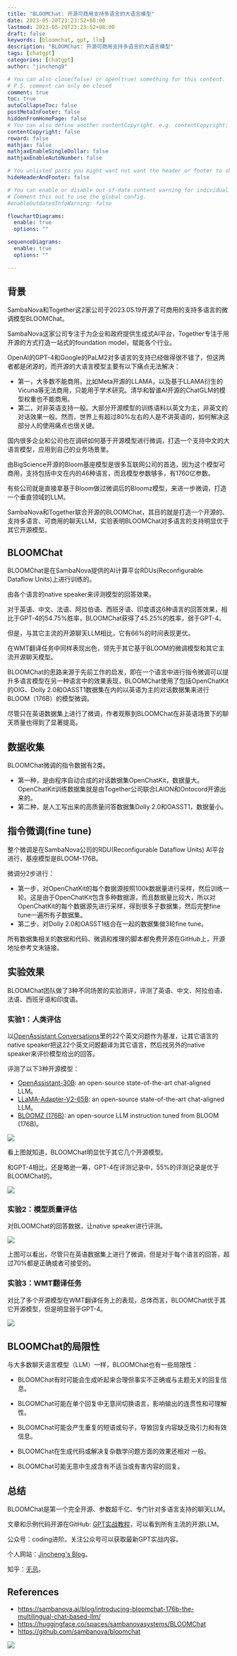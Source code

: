 ```yaml
---
title: "BLOOMChat: 开源可商用支持多语言的大语言模型"
date: 2023-05-20T23:23:52+08:00
lastmod: 2023-05-20T23:23:52+08:00
draft: false
keywords: [bloomchat, gpt, llm]
description: "BLOOMChat: 开源可商用支持多语言的大语言模型"
tags: [chatgpt]
categories: [chatgpt]
author: "jincheng9"

# You can also close(false) or open(true) something for this content.
# P.S. comment can only be closed
comment: true
toc: true
autoCollapseToc: false
postMetaInFooter: false
hiddenFromHomePage: false
# You can also define another contentCopyright. e.g. contentCopyright: "This is another copyright."
contentCopyright: false
reward: false
mathjax: false
mathjaxEnableSingleDollar: false
mathjaxEnableAutoNumber: false

# You unlisted posts you might want not want the header or footer to show
hideHeaderAndFooter: false

# You can enable or disable out-of-date content warning for individual post.
# Comment this out to use the global config.
#enableOutdatedInfoWarning: false

flowchartDiagrams:
  enable: true
  options: ""

sequenceDiagrams: 
  enable: true
  options: ""

---
```


## 背景

SambaNova和Together这2家公司于2023.05.19开源了可商用的支持多语言的微调模型BLOOMChat。

SambaNova这家公司专注于为企业和政府提供生成式AI平台，Together专注于用开源的方式打造一站式的foundation model，赋能各个行业。

OpenAI的GPT-4和Google的PaLM2对多语言的支持已经做得很不错了，但这两者都是闭源的，而开源的大语言模型主要有以下痛点无法解决：

* 第一，大多数不能商用。比如Meta开源的LLAMA，以及基于LLAMA衍生的Vicuna等无法商用，只能用于学术研究。清华和智谱AI开源的ChatGLM的模型权重也不能商用。
* 第二，对非英语支持一般。大部分开源模型的训练语料以英文为主，非英文的对话效果一般。然而，世界上有超过80%左右的人是不讲英语的，如何解决这部分人的使用痛点也很关键。

国内很多企业和公司也在调研如何基于开源模型进行微调，打造一个支持中文的大语言模型，应用到自己的业务场景里。

由BigScience开源的Bloom基座模型是很多互联网公司的首选，因为这个模型可商用，支持包括中文在内的46种语言，而且模型参数够多，有1760亿参数。

有些公司就是直接拿基于Bloom做过微调后的Bloomz模型，来进一步微调，打造一个垂直领域的LLM。

SambaNova和Together联合开源的BLOOMChat，其目的就是打造一个开源的、支持多语言、可商用的聊天LLM，实验表明BLOOMChat对多语言的支持明显优于其它开源模型。

## BLOOMChat

BLOOMChat是在SambaNova提供的AI计算平台RDUs(Reconfigurable Dataflow Units)上进行训练的。

由各个语言的native speaker来评测模型的回答效果。

对于英语、中文、法语、阿拉伯语、西班牙语、印度语这6种语言的回答效果，相比于GPT-4的54.75%胜率，BLOOMChat获得了45.25%的胜率，弱于GPT-4。

但是，与其它主流的开源聊天LLM相比，它有66%的时间表现更优。

在WMT翻译任务中同样表现出色，领先于其它基于BLOOM的微调模型和其它主流开源聊天模型。

BLOOMChat的思路来源于先前工作的启发，即在一个语言中进行指令微调可以提升多语言模型在另一种语言中的效果表现，BLOOMChat使用了包括OpenChatKit的OIG、Dolly 2.0和OASST1数据集在内的以英语为主的对话数据集来进行BLOOM（176B）的模型微调。

尽管只在英语数据集上进行了微调，作者观察到BLOOMChat在非英语场景下的聊天质量也得到了显著提高。

## 数据收集

BLOOMChat微调的指令数据有2类。

* 第一种，是由程序自动合成的对话数据集OpenChatKit，数据量大。OpenChatKit训练数据集就是由Together公司联合LAION和Ontocord开源出来的。
* 第二种，是人工写出来的高质量问答数据集Dolly 2.0和OASST1，数据量小。

## 指令微调(fine tune)

整个微调是在SambaNova公司的RDU(Reconfigurable Dataflow Units) AI平台进行，基座模型是BLOOM-176B。

微调分2步进行：

* 第一步，对OpenChatKit的每个数据源按照100k数据量进行采样，然后训练一轮。这是由于OpenChatKit包含多种数据源，而且数据量比较大，所以对OpenChatKit的每个数据源先进行采样，得到很多子数据集，然后完整fine tune一遍所有子数据集。
* 第二步，对Dolly 2.0和OASST1结合在一起的数据集做3轮fine tune。

所有数据集相关的数据和代码、微调和推理的脚本都免费开源在GitHub上，开源地址参考文末链接。

## 实验效果

BLOOMChat团队做了3种不同场景的实验测评，评测了英语、中文、阿拉伯语、法语、西班牙语和印度语。

### 实验1：人类评估

以[OpenAssistant Conversations](https://arxiv.org/pdf/2304.07327.pdf)里的22个英文问题作为基准，让其它语言的native speaker把这22个英文问题翻译为其它语言，然后找另外的native speaker来评价模型给出的回答。

评测了以下3种开源模型：

- [OpenAssistant-30B](https://huggingface.co/OpenAssistant/oasst-sft-7-llama-30b-xor): an open-source state-of-the-art chat-aligned LLM。
- [LLaMA-Adapter-V2-65B](https://github.com/ZrrSkywalker/LLaMA-Adapter/tree/main/llama_adapter_v2_chat65b): an open-source state-of-the-art chat-aligned LLM。
- [BLOOMZ (176B)](https://huggingface.co/bigscience/bloomz): an open-source LLM instruction tuned from BLOOM (176B)。

![](https://sambanova.ai/wp-content/uploads/2023/05/unnamed.png) 

看上图就知道，BLOOMChat明显优于其它几个开源模型。

和GPT-4相比，还是略逊一筹，GPT-4在评测记录中，55%的评测记录是优于BLOOMChat的。

![](https://sambanova.ai/wp-content/uploads/2023/05/average-win-rate.png) 

### 实验2：模型质量评估

对BLOOMChat的回答数据，让native speaker进行评测。

![](https://sambanova.ai/wp-content/uploads/2023/05/Bloomchat-human-ratings.png) 

上图可以看出，尽管只在英语数据集上进行了微调，但是对于每个语言的回答，超过70%都是正确或者可接受的。

### 实验3：WMT翻译任务

对比了多个开源模型在WMT翻译任务上的表现，总体而言，BLOOMChat优于其它开源模型，但是明显弱于GPT-4。

![](https://sambanova.ai/wp-content/uploads/2023/05/translation-task.png) 

## BLOOMChat的局限性

与大多数聊天语言模型（LLM）一样，BLOOMChat也有一些局限性：

* BLOOMChat有时可能会生成听起来合理但事实不正确或与主题无关的回复信息。
* BLOOMChat可能在单个回复中无意间切换语言，影响输出的连贯性和可理解性。

* BLOOMChat可能会产生重复的短语或句子，导致回复内容缺乏吸引力和有效信息。
* BLOOMChat在生成代码或解决复杂数学问题方面的效果还相对 一般。
* BLOOMChat可能无意中生成含有不适当或有害内容的回复。



## 总结

BLOOMChat是第一个完全开源、参数超千亿、专门针对多语言支持的聊天LLM。

文章和示例代码开源在GitHub: [GPT实战教程](https://github.com/jincheng9/gpt-tutorial)，可以看到所有主流的开源LLM。

公众号：coding进阶。关注公众号可以获取最新GPT实战内容。

个人网站：[Jincheng's Blog](https://jincheng9.github.io/)。

知乎：[无忌](https://www.zhihu.com/people/thucuhkwuji)。



## References

* https://sambanova.ai/blog/introducing-bloomchat-176b-the-multilingual-chat-based-llm/
* https://huggingface.co/spaces/sambanovasystems/BLOOMChat
* https://github.com/sambanova/bloomchat

![](/img/wechat.png)

